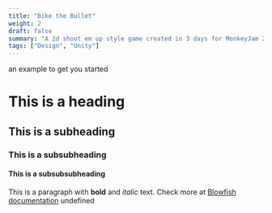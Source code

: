 ```yaml
---
title: "Bike the Bullet"
weight: 2
draft: false
summary: "A 2d shoot em up style game created in 3 days for MonkeyJam 2024"
tags: ["Design", "Unity"]
---
```


 an example to get you started
# This is a heading
## This is a subheading
### This is a subsubheading
#### This is a subsubsubheading
This is a paragraph with **bold** and *italic* text.
Check more at [Blowfish documentation](https://blowfish.page/)
undefined
